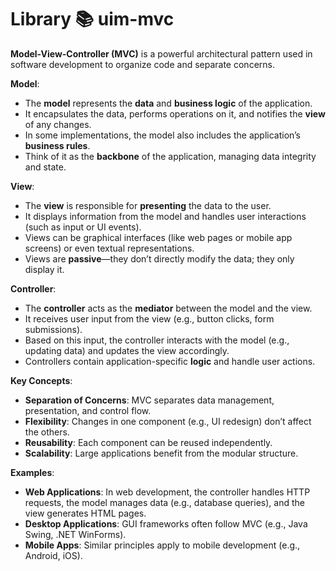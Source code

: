 # Library 📚 uim-mvc

**Model-View-Controller (MVC)** is a powerful architectural pattern used in software development to organize code and separate concerns.

**Model**:

- The **model** represents the **data** and **business logic** of the application.
- It encapsulates the data, performs operations on it, and notifies the **view** of any changes.
- In some implementations, the model also includes the application’s **business rules**.
- Think of it as the **backbone** of the application, managing data integrity and state.

**View**:

- The **view** is responsible for **presenting** the data to the user.
- It displays information from the model and handles user interactions (such as input or UI events).
- Views can be graphical interfaces (like web pages or mobile app screens) or even textual representations.
- Views are **passive**—they don’t directly modify the data; they only display it.

**Controller**:

- The **controller** acts as the **mediator** between the model and the view.
- It receives user input from the view (e.g., button clicks, form submissions).
- Based on this input, the controller interacts with the model (e.g., updating data) and updates the view accordingly.
- Controllers contain application-specific **logic** and handle user actions.

**Key Concepts**:

- **Separation of Concerns**: MVC separates data management, presentation, and control flow.
- **Flexibility**: Changes in one component (e.g., UI redesign) don’t affect the others.
- **Reusability**: Each component can be reused independently.
- **Scalability**: Large applications benefit from the modular structure.

**Examples**:

- **Web Applications**: In web development, the controller handles HTTP requests, the model manages data (e.g., database queries), and the view generates HTML pages.
- **Desktop Applications**: GUI frameworks often follow MVC (e.g., Java Swing, .NET WinForms).
- **Mobile Apps**: Similar principles apply to mobile development (e.g., Android, iOS).
